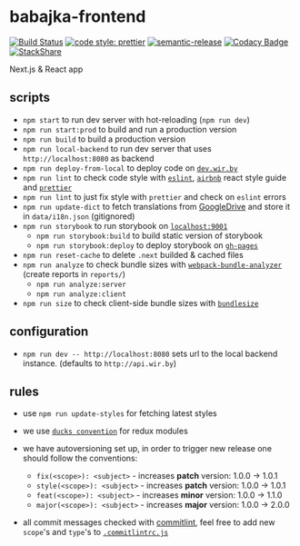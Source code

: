 # babajka-frontend

[![Build Status](https://travis-ci.org/babajka/babajka-frontend.svg?branch=master)](https://travis-ci.org/babajka/babajka-frontend)
[![code style: prettier](https://img.shields.io/badge/code_style-prettier-ff69b4.svg?style=flat-square)](https://github.com/prettier/prettier)
[![semantic-release](https://img.shields.io/badge/%20%20%F0%9F%93%A6%F0%9F%9A%80-semantic--release-e10079.svg)](https://github.com/semantic-release/semantic-release)
[![Codacy Badge](https://api.codacy.com/project/badge/Grade/a3dbbfeb35e84d4dbbb394be08ec196a)](https://www.codacy.com/app/babajka/babajka-frontend?utm_source=github.com&utm_medium=referral&utm_content=babajka/babajka-frontend&utm_campaign=Badge_Grade)
[![StackShare](https://img.shields.io/badge/tech-stack-0690fa.svg?style=flat)](https://stackshare.io/wir-by/frontend)

Next.js &amp; React app

## scripts

- `npm start` to run dev server with hot-reloading (`npm run dev`)
- `npm run start:prod` to build and run a production version
- `npm run build` to build a production version
- `npm run local-backend` to run dev server that uses `http://localhost:8080` as backend
- `npm run deploy-from-local` to deploy code on [`dev.wir.by`](http://dev.wir.by)
- `npm run lint` to check code style with [`eslint`](http://eslint.org/),
  [`airbnb`](https://github.com/airbnb/javascript/tree/master/react) react style guide and
  [`prettier`](https://prettier.io)
- `npm run lint` to just fix style with `prettier` and check on `eslint` errors
- `npm run update-dict` to fetch translations from [GoogleDrive](https://docs.google.com/spreadsheets/d/e/2PACX-1vTAexRyfGOsnzvZKvVpPkr8M-l3Ph2vAvBqVu7W_vrPOQ3iUIGg4ZVcOLCeFj-Qg6BowPluH9QO3vXM/pubhtml#) and store it in `data/i18n.json` (gitignored)
- `npm run storybook` to run storybook on [`localhost:9001`](http://localhost:9001/)
  - `npm run storybook:build` to build static version of storybook
  - `npm run storybook:deploy` to deploy storybook on
    [`gh-pages`](https://babajka.github.io/babajka-frontend)
- `npm run reset-cache` to delete `.next` builded & cached files
- `npm run analyze` to check bundle sizes with [`webpack-bundle-analyzer`](https://github.com/webpack-contrib/webpack-bundle-analyzer) (create reports in `reports/`)
  - `npm run analyze:server`
  - `npm run analyze:client`
- `npm run size` to check client-side bundle sizes with [`bundlesize`](https://github.com/siddharthkp/bundlesize)

## configuration

- `npm run dev -- http://localhost:8080` sets url to the local backend instance. (defaults to `http://api.wir.by`)

## rules

- use `npm run update-styles` for fetching latest styles
- we use [`ducks convention`](https://github.com/erikras/ducks-modular-redux) for redux modules
- we have autoversioning set up, in order to trigger new release one should follow the conventions:

  - `fix(<scope>): <subject>` - increases **patch** version: 1.0.0 -> 1.0.1
  - `style(<scope>): <subject>` - increases **patch** version: 1.0.0 -> 1.0.1
  - `feat(<scope>): <subject>` - increases **minor** version: 1.0.0 -> 1.1.0
  - `major(<scope>): <subject>` - increases **major** version: 1.0.0 -> 2.0.0

- all commit messages checked with [commitlint](https://github.com/marionebl/commitlint), feel free to add new `scope`'s and `type`'s to [`.commitlintrc.js`](https://github.com/babajka/babajka-frontend/blob/master/.commitlintrc.js)
